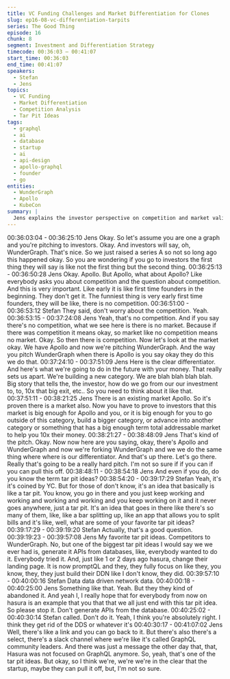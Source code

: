 ```yaml
---
title: VC Funding Challenges and Market Differentiation for Clones
slug: ep16-08-vc-differentiation-tarpits
series: The Good Thing
episode: 16
chunk: 8
segment: Investment and Differentiation Strategy
timecode: 00:36:03 – 00:41:07
start_time: 00:36:03
end_time: 00:41:07
speakers:
  - Stefan
  - Jens
topics:
  - VC Funding
  - Market Differentiation
  - Competition Analysis
  - Tar Pit Ideas
tags:
  - graphql
  - ai
  - database
  - startup
  - ai
  - api-design
  - apollo-graphql
  - founder
  - go
entities:
  - WunderGraph
  - Apollo
  - KubeCon
summary: |
  Jens explains the investor perspective on competition and market validation, noting that VCs immediately ask about Apollo when pitched on WunderGraph. He discusses how founders must demonstrate clear differentiation and future category creation to justify investment. The conversation highlights current investment trends, noting the shift from cloud native to AI startups, making it particularly challenging for API-focused companies to raise funding in the current market.
---
```


00:36:03:04 - 00:36:25:10
Jens
Okay. So let's assume you are one a graph and you're pitching to investors. Okay. And investors
will say, oh, WunderGraph. That's nice. So we just raised a series A so not so long ago this
happened okay. So you are wondering if you go to investors the first thing they will say is like
not the first thing but the second thing.
00:36:25:13 - 00:36:50:28
Jens
Okay. Apollo. But Apollo, what about Apollo? Like everybody asks you about competition and
the question about competition. And this is very important. Like early it is like first time founders
in the beginning. They don't get it. The funniest thing is very early first time founders, they will be
like, there is no competition.
00:36:51:00 - 00:36:53:12
Stefan
They said, don't worry about the competition. Yeah.
00:36:53:15 - 00:37:24:08
Jens
Yeah, that's no competition. And if you say there's no competition, what we see here is there is
no market. Because if there was competition it means okay, so market like no competition
means no market. Okay. So then there is competition. Now let's look at the market okay. We
have Apollo and now we're pitching WunderGraph. And the way you pitch WunderGraph when
there is Apollo is you say okay they do this we do that.
00:37:24:10 - 00:37:51:09
Jens
Here is the clear differentiator. And here's what we're going to do in the future with your money.
That really sets us apart. We're building a new category. We are blah blah blah blah. Big story
that tells the, the investor, how do we go from our our investment to, to, 10x that big exit, etc..
So you need to think about it like that.
00:37:51:11 - 00:38:21:25
Jens
There is an existing market Apollo. So it's proven there is a market also. Now you have to prove
to investors that this market is big enough for Apollo and you, or it is big enough for you to go
outside of this category, build a bigger category, or advance into another category or something
that has a big enough term total addressable market to help you 10x their money.
00:38:21:27 - 00:38:48:09
Jens
That's kind of the pitch. Okay. Now now here are you saying, okay, there's Apollo and
WunderGraph and now we're forking WunderGraph and we we do the same thing where where
is our differentiator. And that's up there. Let's go there. Really that's going to be a really hard
pitch. I'm not so sure if if you can if you can pull this off.
00:38:48:11 - 00:38:54:18
Jens
And even if you do, do you know the term tar pit ideas?
00:38:54:20 - 00:39:17:29
Stefan
Yeah, it's it's coined by YC. But for those of don't know, it's an idea that basically is like a tar pit.
You know, you go in there and you just keep working and working and working and working and
you keep working on it and it never goes anywhere, just a tar pit. It's an idea that goes in there
like there's so many of them, like, like a bar splitting up, like an app that allows you to split bills
and it's like, well, what are some of your favorite tar pit ideas?
00:39:17:29 - 00:39:19:20
Stefan
Actually, that's a good question.
00:39:19:23 - 00:39:57:08
Jens
My favorite tar pit ideas. Competitors to WunderGraph. No, but one of the biggest tar pit ideas I
would say we we ever had is, generate it APIs from databases, like, everybody wanted to do it.
Everybody tried it. And, just like 1 or 2 days ago hasura, change their landing page. It is now
promptQL and they, they fully focus on like they, you know, they, they just build their DDN like I
don't know, they did.
00:39:57:10 - 00:40:00:16
Stefan
Data data driven network data.
00:40:00:18 - 00:40:25:00
Jens
Something like that. Yeah. But they they kind of abandoned it. And yeah I, I really hope that for
everybody from now on hasura is an example that you that that we all just end with this tar pit
idea. So please stop it. Don't generate APIs from the database.
00:40:25:02 - 00:40:30:14
Stefan
called.
Don't do it. Yeah, I think you're absolutely right. I think they get rid of the DDS or whatever it's
00:40:30:17 - 00:41:07:02
Jens
Well, there's like a link and you can go back to it. But there's also there's a select, there's a slack
channel where we're like it's called GraphQL community leaders. And there was just a message
the other day that, that, Hasura was not focused on GraphQL anymore. So, yeah, that's one of
the tar pit ideas. But okay, so I think we're, we're we're in the clear that the startup, maybe they
can pull it off, but, I'm not so sure.